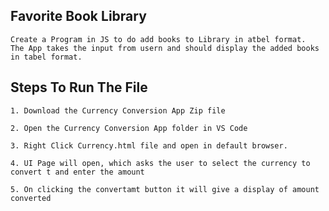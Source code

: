 ## Favorite Book Library

    Create a Program in JS to do add books to Library in atbel format. 
    The App takes the input from usern and should display the added books in tabel format.
    
## Steps To Run The File

    1. Download the Currency Conversion App Zip file

    2. Open the Currency Conversion App folder in VS Code

    3. Right Click Currency.html file and open in default browser.

    4. UI Page will open, which asks the user to select the currency to convert t and enter the amount 
    
    5. On clicking the convertamt button it will give a display of amount converted
